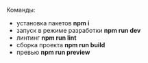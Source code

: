 Команды:

- установка пакетов **npm i**
- запуск в режиме разработки **npm run dev**
- линтинг **npm run lint**
- сборка проекта **npm run build**
- превью **npm run preview**
